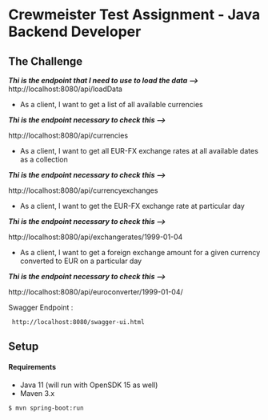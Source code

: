 # Crewmeister Test Assignment - Java Backend Developer


## The Challenge


**_Thi is the endpoint that I need to use to load the data -->_**
http://localhost:8080/api/loadData


- As a client, I want to get a list of all available currencies

**_Thi is the endpoint necessary to check this -->_**

http://localhost:8080/api/currencies


- As a client, I want to get all EUR-FX exchange rates at all available dates as a collection

**_Thi is the endpoint necessary to check this -->_**

http://localhost:8080/api/currencyexchanges


- As a client, I want to get the EUR-FX exchange rate at particular day

**_Thi is the endpoint necessary to check this -->_**

http://localhost:8080/api/exchangerates/1999-01-04


- As a client, I want to get a foreign exchange amount for a given currency converted to EUR on a particular day

**_Thi is the endpoint necessary to check this -->_**

http://localhost:8080/api/euroconverter/1999-01-04/



Swagger Endpoint :

	 http://localhost:8080/swagger-ui.html


## Setup
#### Requirements
- Java 11 (will run with OpenSDK 15 as well)
- Maven 3.x


````shell script
$ mvn spring-boot:run
````

